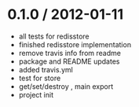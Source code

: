 
0.1.0 / 2012-01-11 
==================

  * all tests for redisstore
  * finished redisstore implementation
  * remove travis info from readme
  * package and README updates
  * added travis.yml
  * test for store
  * get/set/destroy , main export
  * project init

